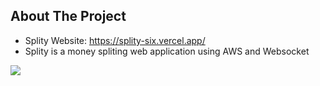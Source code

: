 ## About The Project

- Splity Website: https://splity-six.vercel.app/
- Splity is a money spliting web application using AWS and Websocket

![](https://cdn.jsdelivr.net/gh/Hongda-OSU/PicGo/image/233802.png)
